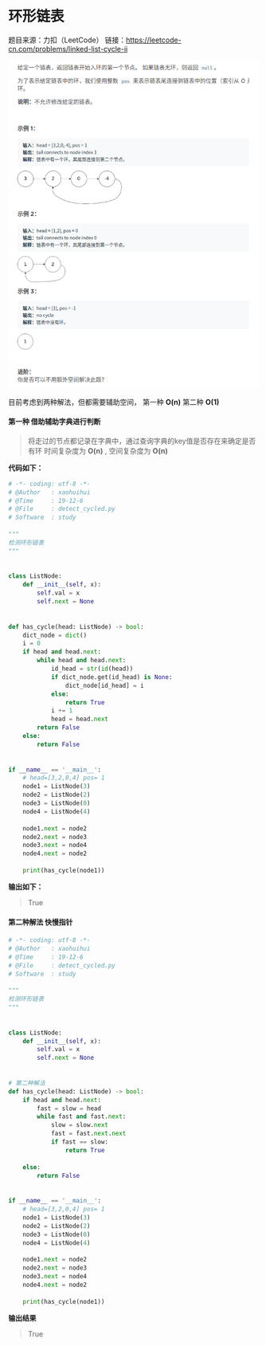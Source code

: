 # 环形链表
题目来源：力扣（LeetCode）
链接：https://leetcode-cn.com/problems/linked-list-cycle-ii  

![环形链表](../image/环形链表.png)

目前考虑到两种解法，但都需要辅助空间， 第一种 **O(n)** 第二种 **O(1)**

#### 第一种 借助辅助字典进行判断
> 将走过的节点都记录在字典中，通过查询字典的key值是否存在来确定是否有环
> 时间复杂度为 **O(n)** , 空间复杂度为 **O(n)**

__代码如下：__
```python
# -*- coding: utf-8 -*-
# @Author   : xaohuihui
# @Time     : 19-12-6
# @File     : detect_cycled.py
# Software  : study

"""
检测环形链表
"""


class ListNode:
    def __init__(self, x):
        self.val = x
        self.next = None


def has_cycle(head: ListNode) -> bool:
    dict_node = dict()
    i = 0
    if head and head.next:
        while head and head.next:
            id_head = str(id(head))
            if dict_node.get(id_head) is None:
                dict_node[id_head] = i
            else:
                return True
            i += 1
            head = head.next
        return False
    else:
        return False


if __name__ == '__main__':
    # head=[3,2,0,4] pos= 1
    node1 = ListNode(3)
    node2 = ListNode(2)
    node3 = ListNode(0)
    node4 = ListNode(4)

    node1.next = node2
    node2.next = node3
    node3.next = node4
    node4.next = node2

    print(has_cycle(node1))
```

**输出如下：**
> True

#### 第二种解法 快慢指针
```python
# -*- coding: utf-8 -*-
# @Author   : xaohuihui
# @Time     : 19-12-6
# @File     : detect_cycled.py
# Software  : study

"""
检测环形链表
"""


class ListNode:
    def __init__(self, x):
        self.val = x
        self.next = None


# 第二种解法
def has_cycle(head: ListNode) -> bool:
    if head and head.next:
        fast = slow = head
        while fast and fast.next:
            slow = slow.next
            fast = fast.next.next
            if fast == slow:
                return True

    else:
        return False


if __name__ == '__main__':
    # head=[3,2,0,4] pos= 1
    node1 = ListNode(3)
    node2 = ListNode(2)
    node3 = ListNode(0)
    node4 = ListNode(4)

    node1.next = node2
    node2.next = node3
    node3.next = node4
    node4.next = node2

    print(has_cycle(node1))

```

**输出结果**
> True
